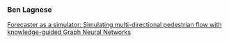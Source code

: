 ### Ben Lagnese

[Forecaster as a simulator: Simulating multi-directional pedestrian flow with
knowledge-guided Graph Neural Networks](https://www.sciencedirect.com/science/article/pii/S0360835224007903)
